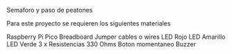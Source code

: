 Semaforo y paso de peatones

Para este proyecto se requieren los siguientes materiales

Raspberry Pi Pico
Breadboard
Jumper cables o wires
LED Rojo
LED Amarillo
LED Verde
3 x Resistencias 330 Ohms
Boton momentaneo
Buzzer
